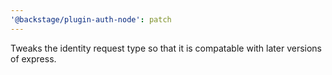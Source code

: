 ```yaml
---
'@backstage/plugin-auth-node': patch
---
```


Tweaks the identity request type so that it is compatable with later versions of express.

